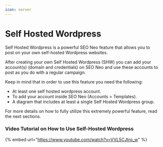 ```yaml
---
icon: server
---
```


# Self Hosted Wordpress

Self Hosted Wordpress is a powerful SEO Neo feature that allows you to post on your own self-hosted Wordpress websites.&#x20;

After creating your own Self Hosted Wordpress (SHW) you can add your account(s) (domain and credentials) on SEO Neo and use these accounts to post as you do with a regular campaign.

Keep in mind that in order to use this feature you need the following:

* At least one self hosted wordpress account.
* To add your account inside SEO Neo (Accounts > Templates).
* A diagram that includes at least a single Self Hosted Wordpress group.

For more details on how to fully utilize this extremely powerful feature, read the next sections.



### Video Tutorial on How to Use Self-Hosted Wordpress

{% embed url="https://www.youtube.com/watch?v=VVL5CJtrq_w" %}
